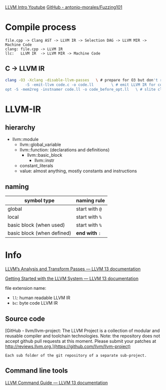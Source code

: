 [LLVM Intro Youtube](https://www.youtube.com/watch?v=J5xExRGaIIY)
[GitHub - antonio-morales/Fuzzing101](https://github.com/antonio-morales/Fuzzing101)

# Compile process

	file.cpp -> Clang AST -> LLVM IR -> Selection DAG -> LLVM MIR -> Machine Code
	clang: file.cpp -> LLVM IR
	llc:   LLVM IR  -> LLVM MIR -> Machine Code

## C -> LLVM IR
```bash
clang -O3 -Xclang -disable-llvm-passes   \ # prepare for O3 but don't run it
	     -S -emit-llvm code.c -o code.ll        \ # emit LLVM IR for code.c into code.ll;  -S: ouput human readable IR
opt -S -mem2reg -instnamer code.ll -o code_before_opt.ll   \ # slite clean up; -mem2reg: use register instead of stack; -instnamer: give name to instructions
```

# LLVM-IR

## hierarchy
- llvm::module
	- llvm::global_variable
	- llvm::function:   (declarations and definitions)
		- llvm::basic_block
			- llvm::instr
	- constant_literals
	- value: almost anything, mostly constants and instructions

## naming
| symbol type                | naming rule      | 
| -------------------------- | ---------------- |
| global                     | start with `@`   |
| local                      | start with `%`   |
| basic block (when used)    | start with `%`   |
| basic block (when defined) | **end with** `:` |



# Info

[LLVM’s Analysis and Transform Passes — LLVM 13 documentation](https://llvm.org/docs/Passes.html)

[Getting Started with the LLVM System — LLVM 13 documentation](https://llvm.org/docs/GettingStarted.html)

file extension name:
- `ll`: human readable LLVM IR
- `bc`: byte code LLVM IR

## Source code
[GitHub - llvm/llvm-project: The LLVM Project is a collection of modular and reusable compiler and toolchain technologies. Note: the repository does not accept github pull requests at this moment. Please submit your patches at http://reviews.llvm.org.](https://github.com/llvm/llvm-project)

	Each sub folder of the git repository of a separate sub-project. 
	
## Command line tools
[LLVM Command Guide — LLVM 13 documentation](https://llvm.org/docs/CommandGuide/index.html)